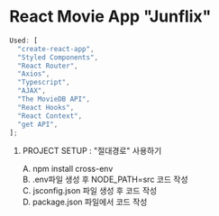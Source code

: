 # React Movie App "Junflix"

```js
Used: [
  "create-react-app",
  "Styled Components",
  "React Router",
  "Axios",
  "Typescript",
  "AJAX",
  "The MovieDB API",
  "React Hooks",
  "React Context",
  "get API",
];
```

1. PROJECT SETUP : "절대경로" 사용하기<br>

   A. npm install cross-env<br>
   B. .env파일 생성 후 NODE_PATH=src 코드 작성<br>
   C. jsconfig.json 파일 생성 후 코드 작성<br>
   D. package.json 파일에서 코드 작성<br><br>
